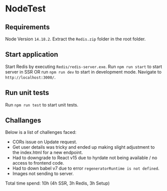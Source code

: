# NodeTest

## Requirements
Node Version `14.18.2`.
Extract the `Redis.zip` folder in the root folder.

## Start application 
Start Redis by executing `Redis/redis-server.exe`.
Run `npm run start` to start server in SSR OR run `npm run dev` to start in development mode.
Navigate to `http://localhost:3000/`.

## Run unit tests
Run `npm run test` to start unit tests.

## Challanges
Below is a list of challenges faced:
* CORs issue on Update request.
* Get user details was tricky and ended up making slight adjustment to the index.html for a new endpoint.
* Had to downgrade to React v15 due to hyrdate not being available / no access to frontend code. 
* Had to down babel v7 due to error `regeneratorRuntime is not defined`. 
* Images not sending to server.

Total time spend: 10h (4h SSR, 3h Redis, 3h Setup)